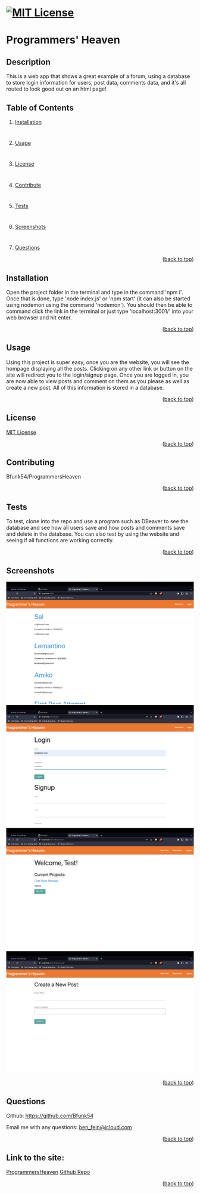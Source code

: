 # [![MIT License](https://img.shields.io/badge/License-MIT-yellow)](https://opensource.org/licenses/MIT)

# Programmers' Heaven

## Description
This is a web app that shows a great example of a forum, using a database to store login information for users, post data, comments data, and it's all routed to look good out on an html page!

## Table of Contents
1. [Installation](#installation)
#
2. [Usage](#usage)
#
3. [License](#license)
#
4. [Contribute](#contributing)
#
5. [Tests](#tests)
#
6. [Screenshots](#screenshots)
#
7. [Questions](#questions)

<p align="right">(<a href="#mit-license">back to top</a>)</p>

## Installation
Open the project folder in the terminal and type in the command 'npm i'. Once that is done, type 'node index.js' or 'npm start' (it can also be started using nodemon using the command 'nodemon'). You should then be able to command click the link in the terminal or just type 'localhost:3001/' into your web browser and hit enter.
<p align="right">(<a href="#mit-license">back to top</a>)</p>

## Usage
Using this project is super easy, once you are the website, you will see the hompage displaying all the posts. Clicking on any other link or button on the site will redirect you to the login/signup page. Once you are logged in, you are now able to view posts and comment on them as you please as well as create a new post. All of this information is stored in a database.
<p align="right">(<a href="#mit-license">back to top</a>)</p>

## License
[MIT License](https://opensource.org/licenses/MIT)
<p align="right">(<a href="#mit-license">back to top</a>)</p>

## Contributing
Bfunk54/ProgrammersHeaven
<p align="right">(<a href="#mit-license">back to top</a>)</p>

## Tests
To test, clone into the repo and use a program such as DBeaver to see the database and see how all users save and how posts and comments save and delete in the database. You can also test by using the website and seeing if all functions are working correctly.
<p align="right">(<a href="#mit-license">back to top</a>)</p>

## Screenshots
![](./screenshots/ProgrammersHeaven1.png)
![](./screenshots/ProgrammersHeaven2.png)
![](./screenshots/ProgrammersHeaven3.png)
![](./screenshots/ProgrammersHeaven4.png)
<p align="right">(<a href="mit-license">back to top</a>)</p>

## Questions
Github: https://github.com/Bfunk54

Email me with any questions: ben_fein@icloud.com
<p align="right">(<a href="#mit-license">back to top</a>)</p>

## Link to the site:
[ProgrammersHeaven](https://programmersheaven.herokuapp.com/)
[Github Repo](https://github.com/Bfunk54/ProgrammersHeaven)
<p align="right">(<a href="#mit-license">back to top</a>)</p>
